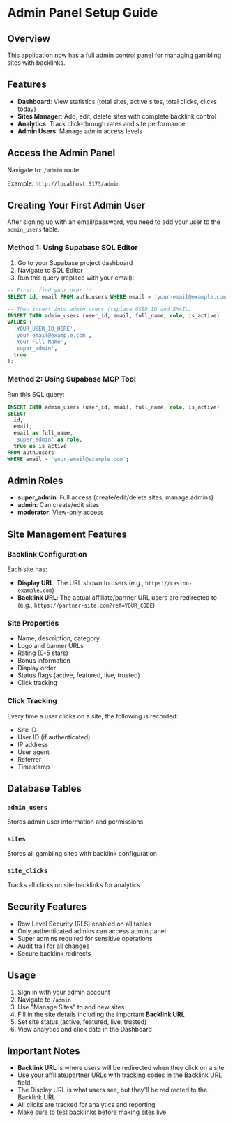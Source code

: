 # Admin Panel Setup Guide

## Overview
This application now has a full admin control panel for managing gambling sites with backlinks.

## Features
- **Dashboard**: View statistics (total sites, active sites, total clicks, clicks today)
- **Sites Manager**: Add, edit, delete sites with complete backlink control
- **Analytics**: Track click-through rates and site performance
- **Admin Users**: Manage admin access levels

## Access the Admin Panel
Navigate to: `/admin` route

Example: `http://localhost:5173/admin`

## Creating Your First Admin User

After signing up with an email/password, you need to add your user to the `admin_users` table.

### Method 1: Using Supabase SQL Editor

1. Go to your Supabase project dashboard
2. Navigate to SQL Editor
3. Run this query (replace with your email):

```sql
-- First, find your user_id
SELECT id, email FROM auth.users WHERE email = 'your-email@example.com';

-- Then insert into admin_users (replace USER_ID and EMAIL)
INSERT INTO admin_users (user_id, email, full_name, role, is_active)
VALUES (
  'YOUR_USER_ID_HERE',
  'your-email@example.com',
  'Your Full Name',
  'super_admin',
  true
);
```

### Method 2: Using Supabase MCP Tool

Run this SQL query:

```sql
INSERT INTO admin_users (user_id, email, full_name, role, is_active)
SELECT
  id,
  email,
  email as full_name,
  'super_admin' as role,
  true as is_active
FROM auth.users
WHERE email = 'your-email@example.com';
```

## Admin Roles

- **super_admin**: Full access (create/edit/delete sites, manage admins)
- **admin**: Can create/edit sites
- **moderator**: View-only access

## Site Management Features

### Backlink Configuration
Each site has:
- **Display URL**: The URL shown to users (e.g., `https://casino-example.com`)
- **Backlink URL**: The actual affiliate/partner URL users are redirected to (e.g., `https://partner-site.com?ref=YOUR_CODE`)

### Site Properties
- Name, description, category
- Logo and banner URLs
- Rating (0-5 stars)
- Bonus information
- Display order
- Status flags (active, featured, live, trusted)
- Click tracking

### Click Tracking
Every time a user clicks on a site, the following is recorded:
- Site ID
- User ID (if authenticated)
- IP address
- User agent
- Referrer
- Timestamp

## Database Tables

### `admin_users`
Stores admin user information and permissions

### `sites`
Stores all gambling sites with backlink configuration

### `site_clicks`
Tracks all clicks on site backlinks for analytics

## Security Features

- Row Level Security (RLS) enabled on all tables
- Only authenticated admins can access admin panel
- Super admins required for sensitive operations
- Audit trail for all changes
- Secure backlink redirects

## Usage

1. Sign in with your admin account
2. Navigate to `/admin`
3. Use "Manage Sites" to add new sites
4. Fill in the site details including the important **Backlink URL**
5. Set site status (active, featured, live, trusted)
6. View analytics and click data in the Dashboard

## Important Notes

- **Backlink URL** is where users will be redirected when they click on a site
- Use your affiliate/partner URLs with tracking codes in the Backlink URL field
- The Display URL is what users see, but they'll be redirected to the Backlink URL
- All clicks are tracked for analytics and reporting
- Make sure to test backlinks before making sites live
